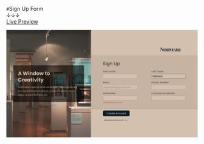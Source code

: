 `#`Sign Up Form
<br />
↓↓↓
<br />
[Live Preview](https://acdeguia.github.io/sign-up-form)

![Screenshot](https://github.com/acdeguia/sign-up-form/blob/main/images/Sign%20Up%20Form.png)